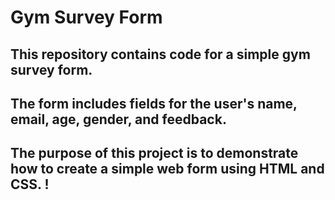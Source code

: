 #  Gym Survey Form

## This repository contains code for a simple gym survey form.

## The form includes fields for the user's name, email, age, gender, and feedback.

## The purpose of this project is to demonstrate how to create a simple web form using HTML and CSS. !
